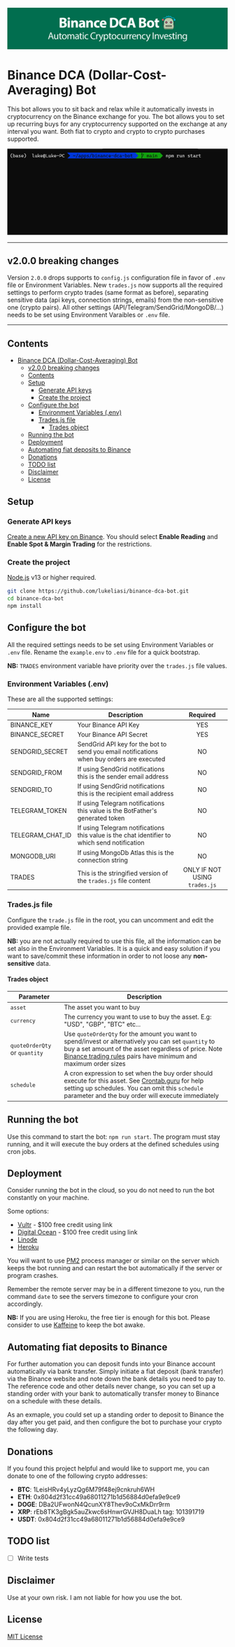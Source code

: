 ![Binance DCA Bot Banner](/banner.jpg)

# Binance DCA (Dollar-Cost-Averaging) Bot

This bot allows you to sit back and relax while it automatically invests in cryptocurrency on the Binance exchange for you. The bot allows you to set up recurring buys for any cryptocurrency supported on the exchange at any interval you want. Both fiat to crypto and crypto to crypto purchases supported.

![Binance DCA Bot Demo](/demo.gif)

---
## v2.0.0 breaking changes

Version `2.0.0` drops supports to `config.js` configuration file in favor of `.env` file or Environment Variables.
New `trades.js` now supports all the required settings to perform crypto trades (same format as before), separating sensitive data (api keys, connection strings, emails) from the non-sensitive one (crypto pairs).
All other settings (API/Telegram/SendGrid/MongoDB/...) needs to be set using Environment Varaibles or `.env` file.

---
## Contents

- [Binance DCA (Dollar-Cost-Averaging) Bot](#binance-dca-dollar-cost-averaging-bot)
  - [v2.0.0 breaking changes](#v200-breaking-changes)
  - [Contents](#contents)
  - [Setup](#setup)
    - [Generate API keys](#generate-api-keys)
    - [Create the project](#create-the-project)
  - [Configure the bot](#configure-the-bot)
    - [Environment Variables (.env)](#environment-variables-env)
    - [Trades.js file](#tradesjs-file)
      - [Trades object](#trades-object)
  - [Running the bot](#running-the-bot)
  - [Deployment](#deployment)
  - [Automating fiat deposits to Binance](#automating-fiat-deposits-to-binance)
  - [Donations](#donations)
  - [TODO list](#todo-list)
  - [Disclaimer](#disclaimer)
  - [License](#license)

## Setup

### Generate API keys

[Create a new API key on Binance](https://www.binance.com/en/support/faq/360002502072). You should select **Enable Reading** and **Enable Spot & Margin Trading** for the restrictions.

### Create the project

[Node.js](https://nodejs.org) v13 or higher required.

```bash
git clone https://github.com/lukeliasi/binance-dca-bot.git
cd binance-dca-bot
npm install
```

## Configure the bot

All the required settings needs to be set using Environment Variables or `.env` file.
Rename the `example.env` to `.env` file for a quick bootstrap.

**NB:** `TRADES` environment variable have priority over the `trades.js` file values.

### Environment Variables (.env)

These are all the supported settings:

| Name             | Description                                                                                  |           Required            |
| ---------------- | -------------------------------------------------------------------------------------------- | :---------------------------: |
| BINANCE_KEY      | Your Binance API Key                                                                         |              YES              |
| BINANCE_SECRET   | Your Binance API Secret                                                                      |              YES              |
| SENDGRID_SECRET  | SendGrid API key for the bot to send you email notifications when buy orders are executed    |              NO               |
| SENDGRID_FROM    | If using SendGrid notifications this is the sender email address                             |              NO               |
| SENDGRID_TO      | If using SendGrid notifications this is the recipient email address                          |              NO               |
| TELEGRAM_TOKEN   | If using Telegram notifications this value is the BotFather's generated token                |              NO               |
| TELEGRAM_CHAT_ID | If using Telegram notifications this value is the chat identifier to which send notification |              NO               |
| MONGODB_URI      | If using MongoDb Atlas this is the connection string                                         |              NO               |
| TRADES           | This is the stringified version of the `trades.js` file content                              | ONLY IF NOT USING `trades.js` |

### Trades.js file

Configure the `trade.js` file in the root, you can uncomment and edit the provided example file.

**NB:** you are not actually required to use this file, all the information can be set also in the Environment Variables. It is a quick and easy solution if you want to save/commit these information in order to not loose any **non-sensitive** data.

#### Trades object

| Parameter                     | Description                                                                                                                                                                                                                                                              |
| ----------------------------- | ------------------------------------------------------------------------------------------------------------------------------------------------------------------------------------------------------------------------------------------------------------------------ |
| `asset`                       | The asset you want to buy                                                                                                                                                                                                                                                |
| `currency`                    | The currency you want to use to buy the asset. E.g: "USD", "GBP", "BTC" etc...                                                                                                                                                                                           |
| `quoteOrderQty` or `quantity` | Use `quoteOrderQty` for the amount you want to spend/invest or alternatively you can set `quantity` to buy a set amount of the asset regardless of price. Note [Binance trading rules](https://www.binance.com/en/trade-rule) pairs have minimum and maximum order sizes |
| `schedule`                    | A cron expression to set when the buy order should execute for this asset. See [Crontab.guru](https://crontab.guru/) for help setting up schedules. You can omit this `schedule` parameter and the buy order will execute immediately                                    |

## Running the bot

Use this command to start the bot: `npm run start`. The program must stay running, and it will execute the buy orders at the defined schedules using cron jobs.

## Deployment

Consider running the bot in the cloud, so you do not need to run the bot constantly on your machine.

Some options:

- [Vultr](https://www.vultr.com/?ref=8944587-8H) - $100 free credit using link
- [Digital Ocean](https://m.do.co/c/4f3661af7d87) - $100 free credit using link
- [Linode](https://www.linode.com/)
- [Heroku](https://www.heroku.com/)

You will want to use [PM2](https://github.com/Unitech/pm2) process manager or similar on the server which keeps the bot running and can restart the bot automatically if the server or program crashes.

Remember the remote server may be in a different timezone to you, run the command `date` to see the servers timezone to configure your cron accordingly.

**NB:** If you are using Heroku, the free tier is enough for this bot. Please consider to use [Kaffeine](https://kaffeine.herokuapp.com/) to keep the bot awake.

## Automating fiat deposits to Binance

For further automation you can deposit funds into your Binance account automatically via bank transfer. Simply initiate a fiat deposit (bank transfer) via the Binance website and note down the bank details you need to pay to. The reference code and other details never change, so you can set up a standing order with your bank to automatically transfer money to Binance on a schedule with these details.

As an exmaple, you could set up a standing order to deposit to Binance the day after you get paid, and then configure the bot to purchase your crypto the following day.

## Donations

If you found this project helpful and would like to support me, you can donate to one of the following crypto addresses:

- **BTC**: 1LeisHRv4yLyzQg6M79f48ej9cnkruh6WH
- **ETH**: 0x804d2f31cc49a68011271b1d56884d0efa9e9ce9
- **DOGE**: DBa2UFwonN4QcunXY8Thev9oCxMkDrr9rm
- **XRP**: rEb8TK3gBgk5auZkwc6sHnwrGVJH8DuaLh tag: 101391719
- **USDT**: 0x804d2f31cc49a68011271b1d56884d0efa9e9ce9

## TODO list

- [ ] Write tests

## Disclaimer

Use at your own risk. I am not liable for how you use the bot.

## License

[MIT License](http://opensource.org/licenses/MIT)
